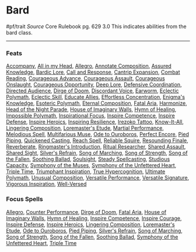 # Bard
#pf/trait 
*Source* Core Rulebook pg. 629 3.0
This indicates abilities from the bard class.

---

### Feats
[Accompany](Accompany), [All in my Head](All%20in%20my%20Head), [Allegro](../Magic/Focus%20Spells/Cantrips/Allegro.md), [Annotate Composition](Annotate%20Composition), [Assured Knowledge](Assured%20Knowledge), [Bardic Lore](Bardic%20Lore), [Call and Response](Call%20and%20Response), [Cantrip Expansion](Cantrip%20Expansion), [Combat Reading](Combat%20Reading), [Courageous Advance](Courageous%20Advance), [Courageous Assault](Courageous%20Assault), [Courageous Onslaught](Courageous%20Onslaught), [Courageous Opportunity](Courageous%20Opportunity), [Deep Lore](Deep%20Lore), [Defensive Coordination](Defensive%20Coordination), [Directed Audience](Directed%20Audience), [Dirge of Doom](../Magic/Focus%20Spells/Cantrips/Dirge%20of%20Doom.md), [Discordant Voice](Discordant%20Voice), [Earworm](Earworm), [Eclectic Polymath](Eclectic%20Polymath), [Eclectic Skill](Eclectic%20Skill), [Educate Allies](Educate%20Allies), [Effortless Concentration](Effortless%20Concentration), [Enigma's Knowledge](Enigma's%20Knowledge), [Esoteric Polymath](Esoteric%20Polymath), [Eternal Composition](Eternal%20Composition), [Fatal Aria](../Magic/Focus%20Spells/Level%2010/Fatal%20Aria.md), [Harmonize](Harmonize), [Head of the Night Parade](Head%20of%20the%20Night%20Parade), [House of Imaginary Walls](../Magic/Focus%20Spells/Cantrips/House%20of%20Imaginary%20Walls.md), [Hymn of Healing](../Magic/Focus%20Spells/Level%201/Hymn%20of%20Healing.md), [Impossible Polymath](Impossible%20Polymath), [Inspirational Focus](Inspirational%20Focus), [Inspire Competence](../Magic/Focus%20Spells/Cantrips/Inspire%20Competence.md), [Inspire Defense](../Magic/Focus%20Spells/Cantrips/Inspire%20Defense.md), [Inspire Heroics](../Magic/Focus%20Spells/Level%204/Inspire%20Heroics.md), [Inspiring Resilience](Inspiring%20Resilience), [Irezoko Tattoo](Irezoko%20Tattoo), [Know-It-All](Know-It-All), [Lingering Composition](../Magic/Focus%20Spells/Level%201/Lingering%20Composition.md), [Loremaster's Etude](../Magic/Focus%20Spells/Level%201/Loremaster's%20Etude.md), [Martial Performance](Martial%20Performance), [Melodious Spell](Melodious%20Spell), [Multifarious Muse](Multifarious%20Muse), [Ode to Ouroboros](../Magic/Focus%20Spells/Level%205/Ode%20to%20Ouroboros.md), [Perfect Encore](Perfect%20Encore), [Pied Piping](../Magic/Focus%20Spells/Level%2010/Pied%20Piping.md), [Quickened Casting](Quickened%20Casting), [Reach Spell](Reach%20Spell), [Reliable Squire](Reliable%20Squire), [Resounding Finale](Resounding%20Finale), [Reverberate](Reverberate), [Ringmaster's Introduction](Ringmaster's%20Introduction), [Ritual Researcher](Ritual%20Researcher), [Shared Assault](Shared%20Assault), [Shared Sight](Shared%20Sight), [Silver's Refrain](../Magic/Focus%20Spells/Cantrips/Silver's%20Refrain.md), [Song of Marching](../Magic/Focus%20Spells/Cantrips/Song%20of%20Marching.md), [Song of Strength](../Magic/Focus%20Spells/Cantrips/Song%20of%20Strength.md), [Song of the Fallen](../Magic/Focus%20Spells/Level%2010/Song%20of%20the%20Fallen.md), [Soothing Ballad](../Magic/Focus%20Spells/Level%207/Soothing%20Ballad.md), [Soulsight](Soulsight), [Steady Spellcasting](Steady%20Spellcasting), [Studious Capacity](Studious%20Capacity), [Symphony of the Muses](Symphony%20of%20the%20Muses), [Symphony of the Unfettered Heart](../Magic/Focus%20Spells/Level%205/Symphony%20of%20the%20Unfettered%20Heart.md), [Triple Time](../Magic/Focus%20Spells/Cantrips/Triple%20Time.md), [Triumphant Inspiration](Triumphant%20Inspiration), [True Hypercognition](True%20Hypercognition), [Ultimate Polymath](Ultimate%20Polymath), [Unusual Composition](Unusual%20Composition), [Versatile Performance](Versatile%20Performance), [Versatile Signature](Versatile%20Signature), [Vigorous Inspiration](Vigorous%20Inspiration), [Well-Versed](Well-Versed)

### Focus Spells
[Allegro](../Magic/Focus%20Spells/Cantrips/Allegro.md), [Counter Performance](../Magic/Focus%20Spells/Level%201/Counter%20Performance.md), [Dirge of Doom](../Magic/Focus%20Spells/Cantrips/Dirge%20of%20Doom.md), [Fatal Aria](../Magic/Focus%20Spells/Level%2010/Fatal%20Aria.md), [House of Imaginary Walls](../Magic/Focus%20Spells/Cantrips/House%20of%20Imaginary%20Walls.md), [Hymn of Healing](../Magic/Focus%20Spells/Level%201/Hymn%20of%20Healing.md), [Inspire Competence](../Magic/Focus%20Spells/Cantrips/Inspire%20Competence.md), [Inspire Courage](../Magic/Focus%20Spells/Cantrips/Inspire%20Courage.md), [Inspire Defense](../Magic/Focus%20Spells/Cantrips/Inspire%20Defense.md), [Inspire Heroics](../Magic/Focus%20Spells/Level%204/Inspire%20Heroics.md), [Lingering Composition](../Magic/Focus%20Spells/Level%201/Lingering%20Composition.md), [Loremaster's Etude](../Magic/Focus%20Spells/Level%201/Loremaster's%20Etude.md), [Ode to Ouroboros](../Magic/Focus%20Spells/Level%205/Ode%20to%20Ouroboros.md), [Pied Piping](../Magic/Focus%20Spells/Level%2010/Pied%20Piping.md), [Silver's Refrain](../Magic/Focus%20Spells/Cantrips/Silver's%20Refrain.md), [Song of Marching](../Magic/Focus%20Spells/Cantrips/Song%20of%20Marching.md), [Song of Strength](../Magic/Focus%20Spells/Cantrips/Song%20of%20Strength.md), [Song of the Fallen](../Magic/Focus%20Spells/Level%2010/Song%20of%20the%20Fallen.md), [Soothing Ballad](../Magic/Focus%20Spells/Level%207/Soothing%20Ballad.md), [Symphony of the Unfettered Heart](../Magic/Focus%20Spells/Level%205/Symphony%20of%20the%20Unfettered%20Heart.md), [Triple Time](../Magic/Focus%20Spells/Cantrips/Triple%20Time.md)